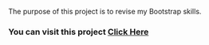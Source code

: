 The purpose of this project is to revise my Bootstrap skills.
### You can visit this project [Click Here](https://abhijitkr.github.io/Learning-Bootstrap/)
